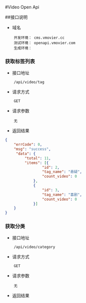 #Video Open Api

##接口说明
+ 域名
```
    开发环境： cms.vmovier.cc
    测试环境： openapi.vmovier.com
    生成环境： 
```
### 获取标签列表

+ 接口地址
```
    /api/video/tag
```

+ 请求方式
```
    GET
```
+ 请求参数
```
    无
```

+ 返回结果
```json
{
    "errCode": 0,
    "msg": "success",
     "data": {
         "total": 11,
         "items": [{
                 "id": 2,
                 "tag_name": "悬疑",
                 "count_video": 0
             },
             {
                 "id": 3,
                 "tag_name": "喜剧",
                 "count_video": 0
             }]
    }
}
```
### 获取分类
+ 接口地址
```
    /api/video/category
```

+ 请求方式
```
    GET
```
+ 请求参数
```
    无
```

+ 返回结果
```json